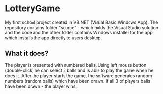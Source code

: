 # LotteryGame
My first school project created in VB.NET (Visual Basic Windows App).
The repository contains folder "source" - which holds the Visual Studio solution and the code and the other folder contains Windows installer
for the app which installs the app directly to users desktop.

## What it does?
The player is presented with numbered balls. 
Using left mouse button (double-click) he can select 3 balls and is able to play the game when he does it.
After the player starts the game, the software generates random numbers (random  balls) which have been drawn. 
If all 3 of players balls have been drawn - the player wins.
